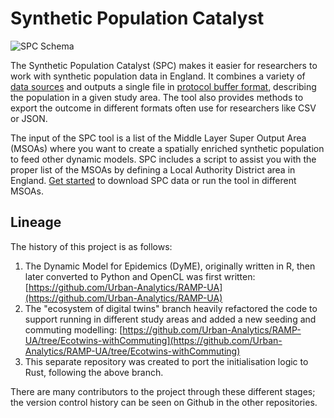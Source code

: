 # Synthetic Population Catalyst

![SPC Schema](docs/img/SPC_Schema.png)

The Synthetic Population Catalyst (SPC) makes it easier for researchers to work
with synthetic population data in England. It combines a variety of [data
sources](https://alan-turing-institute.github.io/uatk-spc/data_sources.html)
and outputs a single file in [protocol buffer
format](https://github.com/alan-turing-institute/uatk-spc/blob/main/synthpop.proto),
describing the population in a given study area. The tool also provides methods
to export the outcome in different formats often use for researchers like CSV or
JSON.

The input of the SPC tool is a list of the Middle Layer Super Output Area
(MSOAs) where you want to create a spatially enriched synthetic population to
feed other dynamic models. SPC includes a script to assist you with the proper
list of the MSOAs by defining a Local Authority District area in England. [Get
started](https://alan-turing-institute.github.io/uatk-spc/getting_started.html)
to download SPC data or run the tool in different MSOAs.

## Lineage

The history of this project is as follows:

1. The Dynamic Model for Epidemics (DyME), originally written in R, then later converted to Python and OpenCL was first written:
   [https://github.com/Urban-Analytics/RAMP-UA](https://github.com/Urban-Analytics/RAMP-UA)
2. The "ecosystem of digital twins" branch heavily refactored the code to
   support running in different study areas and added a new seeding and commuting modelling:
   [https://github.com/Urban-Analytics/RAMP-UA/tree/Ecotwins-withCommuting](https://github.com/Urban-Analytics/RAMP-UA/tree/Ecotwins-withCommuting)
3. This separate repository was created to port the initialisation logic to
   Rust, following the above branch.

There are many contributors to the project through these different stages; the
version control history can be seen on Github in the other repositories.
